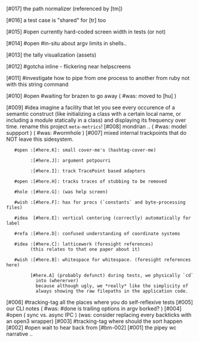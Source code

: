 [#017]       the path normalizer (referenced by [tm])

[#016]       a test case is "shared" for [tr] too

[#015] #open currently hard-coded screen width in tests (or not)

[#014] #open #in-situ about argv limits in shells..

[#013]       the tally visualization (assets)

[#012]     #gotcha inline - flickering near helpscreens

[#011]    #investigate how to pipe from one process to another from ruby
             not with this string command

[#010] #open #waiting for brazen to go away
             ( #was: moved to [hu] )

[#009] #idea imagine a facility that let you see every occurence of a
             semantic construct (like initializing a class with a certain
             local name, or including a module statically in a class) and
             displaying its frequency over time. rename this project
             `meta-metrics`!
[#008]       mondrian ..
             ( #was: model suppport )
             ( #was: #wormhole )
[#007]       mixed internal trackpoints that do NOT leave this sidesystem.

       #open :[#here.K]: small cover-me's (hashtag-cover-me)

             :[#here.J]: argument potpourri

             :[#here.I]: track TracePoint based adapters

       #open :[#here.H]: tracks traces of stubbing to be removed

       #hole :[#here.G]: (was help screen)

       #wish :[#here.F]: hax for procs (`constants` and byte-processing files)

       #idea  [#here.E]: vertical centering (correctly) automatically for label

       #refa :[#here.D]: confused understanding of coordinate systems

       #idea :[#here.C]: latticework (foresight references)
             (this relates to that one paper about it)

       #wish :[#here.B]: whitespace for whitespace. (foresight references here)

             [#here.A] (probably defunct) during tests, we physically `cd`
               into (whererver)
               because although ugly, we *really* like the simplicity of
               always showing the raw filepaths in the application code.
[#006]       #tracking-tag all the places where you do self-reflexive tests
[#005]       our CLI notes
             ( #was: #done is trailing options in argv borked? )
[#004] #open ( sync vs. async IPC )
             (was: consider replacing every backticks with an open3 wrapper)
[#003]       #tracking-tag where should the sort happen
[#002] #open wait to hear back from [#bm-002]
[#001]       the pipey wc narrative ..
